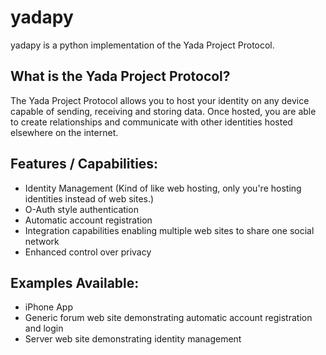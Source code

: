 yadapy
======

yadapy is a python implementation of the Yada Project Protocol.


What is the Yada Project Protocol?
-
The Yada Project Protocol allows you to host your identity on any device capable of sending, receiving and storing data. Once hosted, you are able to create relationships and communicate with other identities hosted elsewhere on the internet.  


Features / Capabilities:
---
- Identity Management (Kind of like web hosting, only you're hosting identities instead of web sites.)
- O-Auth style authentication
- Automatic account registration
- Integration capabilities enabling multiple web sites to share one social network
- Enhanced control over privacy

Examples Available:
---
- iPhone App
- Generic forum web site demonstrating automatic account registration and login
- Server web site demonstrating identity management